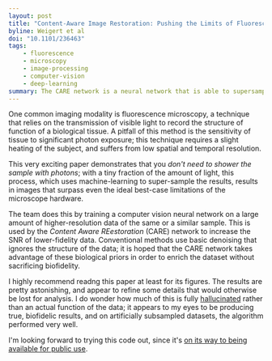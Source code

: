 ```yaml
---
layout: post
title: "Content-Aware Image Restoration: Pushing the Limits of Fluorescence Microscopy"
byline: Weigert et al
doi: "10.1101/236463"
tags:
    - fluorescence
    - microscopy
    - image-processing
    - computer-vision
    - deep-learning
summary: The CARE network is a neural network that is able to supersample light-microscopy fluorescence images in order to dramatically refine the spatial and temporal resolution of the imagery while using a tiny fraction of the photon exposure required for conventional methods.
---
```


One common imaging modality is fluorescence microscopy, a technique that relies on the transmission of visible light to record the structure of function of a biological tissue. A pitfall of this method is the sensitivity of tissue to significant photon exposure; this technique requires a slight heating of the subject, and suffers from low spatial and temporal resolution.

This very exciting paper demonstrates that you _don't need to shower the sample with photons_; with a tiny fraction of the amount of light, this process, which uses machine-learning to super-sample the results, results in images that surpass even the ideal best-case limitations of the microscope hardware.

The team does this by training a computer vision neural network on a large amount of higher-resolution data of the same or a similar sample. This is used by the _Content Aware REestoration_ (CARE) network to increase the SNR of lower-fidelity data. Conventional methods use basic denoising that ignores the structure of the data; it is hoped that the CARE network takes advantage of these biological priors in order to enrich the dataset without sacrificing biofidelity.

I highly recommend readng this paper at least for its figures. The results are pretty astonishing, and appear to refine some details that would otherwise be lost for analysis. I do wonder how much of this is fully [hallucinated](https://en.wikipedia.org/wiki/DeepDream) rather than an actual function of the data; it appears to my eyes to be producing true, biofidelic results, and on artificially subsampled datasets, the algorithm performed very well.

I'm looking forward to trying this code out, since it's [on its way to being available for public use](https://github.com/mpicbg-csbd/CSBDeep).
